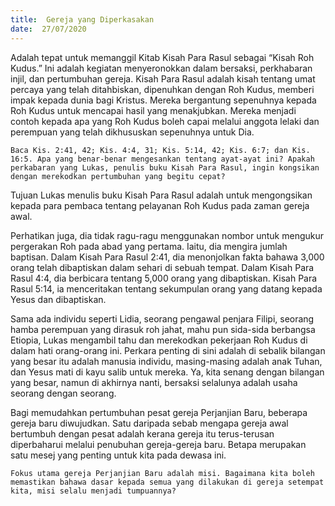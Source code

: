 ```yaml
---
title:  Gereja yang Diperkasakan
date:  27/07/2020
---
```


Adalah tepat untuk memanggil Kitab Kisah Para Rasul sebagai “Kisah Roh Kudus.” Ini adalah kegiatan menyeronokkan dalam bersaksi, perkhabaran injil, dan pertumbuhan gereja. Kisah Para Rasul adalah kisah tentang umat percaya yang telah ditahbiskan, dipenuhkan dengan Roh Kudus, memberi impak kepada dunia bagi Kristus. Mereka bergantung sepenuhnya kepada Roh Kudus untuk mencapai hasil yang menakjubkan. Mereka menjadi contoh kepada apa yang Roh Kudus boleh capai melalui anggota lelaki dan perempuan yang telah dikhususkan sepenuhnya untuk Dia.

`Baca Kis. 2:41, 42; Kis. 4:4, 31; Kis. 5:14, 42; Kis. 6:7; dan Kis. 16:5. Apa yang benar-benar mengesankan tentang ayat-ayat ini? Apakah perkabaran yang Lukas, penulis buku Kisah Para Rasul, ingin kongsikan dengan merekodkan pertumbuhan yang begitu cepat?`

Tujuan Lukas menulis buku Kisah Para Rasul adalah untuk mengongsikan kepada para pembaca tentang pelayanan Roh Kudus pada zaman gereja awal.

Perhatikan juga, dia tidak ragu-ragu menggunakan nombor untuk mengukur pergerakan Roh pada abad yang pertama. Iaitu, dia mengira jumlah baptisan. Dalam Kisah Para Rasul 2:41, dia menonjolkan fakta bahawa 3,000 orang telah dibaptiskan dalam sehari di sebuah tempat. Dalam Kisah Para Rasul 4:4, dia berbicara tentang 5,000 orang yang dibaptiskan. Kisah Para Rasul 5:14, ia menceritakan tentang sekumpulan orang yang datang kepada Yesus dan dibaptiskan.

Sama ada individu seperti Lidia, seorang pengawal penjara Filipi, seorang hamba perempuan yang dirasuk roh jahat, mahu pun sida-sida berbangsa Etiopia, Lukas mengambil tahu dan merekodkan pekerjaan Roh Kudus di dalam hati orang-orang ini. Perkara penting di sini adalah di sebalik bilangan yang besar itu adalah  manusia individu, masing-masing adalah anak Tuhan, dan Yesus mati di kayu salib untuk mereka. Ya, kita senang dengan bilangan yang besar,  namun di akhirnya nanti, bersaksi selalunya adalah usaha seorang dengan seorang.

Bagi memudahkan pertumbuhan pesat gereja Perjanjian Baru, beberapa gereja baru diwujudkan. Satu daripada sebab mengapa gereja awal bertumbuh dengan pesat adalah kerana gereja itu terus-terusan diperbaharui melalui penubuhan gereja-gereja baru. Betapa merupakan satu mesej yang penting untuk kita pada dewasa ini.

`Fokus utama gereja Perjanjian Baru adalah misi. Bagaimana kita boleh memastikan bahawa dasar kepada semua yang dilakukan di gereja setempat kita, misi selalu menjadi tumpuannya?`